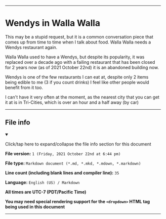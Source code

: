 
***

# Wendys in Walla Walla

This may be a stupid request, but it is a common conversation piece that comes up from time to time when I talk about food. Walla Walla needs a Wendys restaurant again.

Walla Walla used to have a Wendys, but despite its popularity, it was replaced over a decade ago with a failing restaurant that has been closed for 2 years now (as of 2021 October 22nd) it is an abandoned building now.

Wendys is one of the few restaurants I can eat at, despite only 2 items being edible to me (3 if you count drinks) I feel like other people would benefit from it too.

I can't have it very often at the moment, as the nearest city that you can get it at is in Tri-Cities, which is over an hour and a half away (by car)

***

## File info

<details open><summary><p>Click/tap here to expand/collapse the file info section for this document</p></summary>

**File version:** `1 (Friday, 2021 October 22nd at 6:44 pm)`

**File type:** `Markdown document (*.md, *.mkd, *.mdown, *.markdown)`

**Line count (including blank lines and compiler line):** `35`

**Language:** `English (US) / Markdown`

</details>

**All times are UTC-7 (PDT/Pacific Time)**

**You may need special rendering support for the `<dropdown>` HTML tag being used in this document**

***
